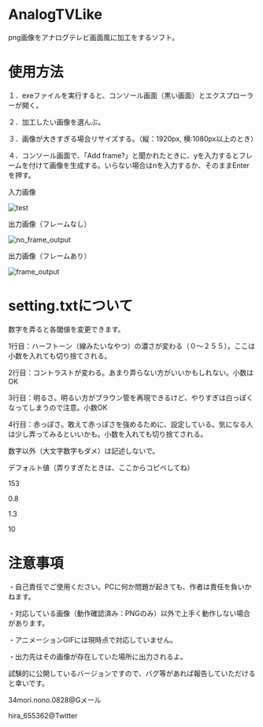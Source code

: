 # AnalogTVLike
png画像をアナログテレビ画面風に加工をするソフト。

# 使用方法
１．exeファイルを実行すると、コンソール画面（黒い画面）とエクスプローラーが開く。

２．加工したい画像を選んぶ。

３．画像が大きすぎる場合リサイズする。（縦：1920px, 横:1080px以上のとき）

４．コンソール画面で、「Add frame?」と聞かれたときに、yを入力するとフレームを付けて画像を生成する。いらない場合はnを入力するか、そのままEnterを押す。

入力画像

![test](https://user-images.githubusercontent.com/56217982/90303722-6025eb00-deeb-11ea-9f9a-800338bba4f2.png)

出力画像（フレームなし）

![no_frame_output](https://user-images.githubusercontent.com/56217982/90303723-61571800-deeb-11ea-9e5c-09e8d66e3876.png)

出力画像（フレームあり）

![frame_output](https://user-images.githubusercontent.com/56217982/90303725-63b97200-deeb-11ea-91ac-67713beb98d6.png)

# setting.txtについて

数字を弄ると各閾値を変更できます。

1行目：ハーフトーン（線みたいなやつ）の濃さが変わる（０～２５５）。ここは小数を入れても切り捨てされる。

2行目：コントラストが変わる。あまり弄らない方がいいかもしれない。小数はOK

3行目：明るさ。明るい方がブラウン管を再現できるけど、やりすぎは白っぽくなってしまうので注意。小数OK

4行目：赤っぽさ。敢えて赤っぽさを強めるために、設定している。気になる人は少し弄ってみるといいかも。小数を入れても切り捨てされる。


数字以外（大文字数字もダメ）は記述しないで。

デフォルト値（弄りすぎたときは、ここからコピペしてね）

153

0.8

1.3

10

# 注意事項

・自己責任でご使用ください。PCに何か問題が起きても、作者は責任を負いかねます。

・対応している画像（動作確認済み：PNGのみ）以外で上手く動作しない場合があります。

・アニメーションGIFには現時点で対応していません。

・出力先はその画像が存在していた場所に出力されるよ。


試験的に公開しているバージョンですので、バグ等があれば報告していただけると幸いです。

34mori.nono.0828@Gメール

hira_655362@Twitter

